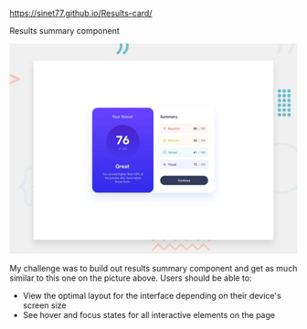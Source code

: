 https://sinet77.github.io/Results-card/

Results summary component

![Design preview for the Results summary component coding challenge](./design/desktop-preview.jpg)

My challenge was to build out results summary component and get as much similar to this one on the picture above.
Users should be able to:

- View the optimal layout for the interface depending on their device's screen size
- See hover and focus states for all interactive elements on the page


